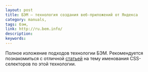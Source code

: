 ```yaml
---
layout: post
title: БЭМ — технология создания веб-приложений от Яндекса
category: manuals, 
tags: бэм, 
link: http://ru.bem.info/
description: 
keywords: 
---
```


<p>Полное изложение подходов технологии БЭМ. Рекомендуется познакомиться с отличной <a href="/search/id196">статьей</a> на тему именования CSS-селекторов по этой технологии.</p>
